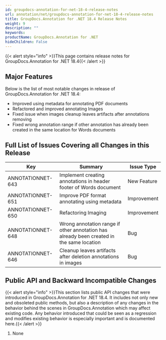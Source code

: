 ```yaml
---
id: groupdocs-annotation-for-net-18-4-release-notes
url: annotation/net/groupdocs-annotation-for-net-18-4-release-notes
title: GroupDocs.Annotation for .NET 18.4 Release Notes
weight: 9
description: ""
keywords: 
productName: GroupDocs.Annotation for .NET
hideChildren: False
---
```

{{< alert style="info" >}}This page contains release notes for GroupDocs.Annotation for .NET 18.4{{< /alert >}}

## Major Features

Below is the list of most notable changes in release of GroupDocs.Annotation for .NET 18.4:

*   Improved using metadata for annotating PDF documents
*   Refactored and improved annotating Images
*   Fixed issue when images cleanup leaves artifacts after annotations removing
*   Fixed wrong annotation range if other annotation has already been created in the same location for Words documents

## Full List of Issues Covering all Changes in this Release

| Key | Summary | Issue Type |
| --- | --- | --- |
| ANNOTATIONNET-643 | Implement creating annotations in header footer of Words document | New Feature |
| ANNOTATIONNET-651 | Improve PDF format annotating using metadata | Improvement |
| ANNOTATIONNET-650 | Refactoring Imaging | Improvement |
| ANNOTATIONNET-648 | Wrong annotation range if other annotation has already been created in the same location | Bug |
| ANNOTATIONNET-646 | Cleanup leaves artifacts after deletion annotations in images | Bug |

## Public API and Backward Incompatible Changes

{{< alert style="info" >}}This section lists public API changes that were introduced in GroupDocs.Annotation for .NET 18.4. It includes not only new and obsoleted public methods, but also a description of any changes in the behavior behind the scenes in GroupDocs.Annotation which may affect existing code. Any behavior introduced that could be seen as a regression and modifies existing behavior is especially important and is documented here.{{< /alert >}}

1.  None
